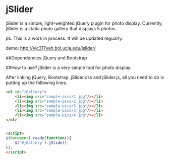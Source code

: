 jSlider
=======

jSlider is a simple, light-weighted jQuery plugin for photo display. Currently, jSlider is a static photo gallery that displays 5 photos.

ps. This is a work in process. It will be updated reguarly.


demo: http://vic317yeh.bol.ucla.edu/jslider/

##Dependencies
jQuery and Bootstrap


##How to use?
jSlider is a very simple tool for photo display.

After linking jQuery, Bootstrap, jSlider.css and jSlider.js, all you need to do is putting up the following lines.

```html
<ul id="jGallery">
	<li><img src="sample-pics/1.jpg"/></li>
	<li><img src="sample-pics/2.jpg"/></li>
	<li><img src="sample-pics/5.jpg"/></li>
	<li><img src="sample-pics/3.jpg"/></li>	
	<li><img src="sample-pics/4.jpg"/></li>
</ul>


<script>
$(document).ready(function(){
	$('#jGallery').jSlide();
});
</script>
```
